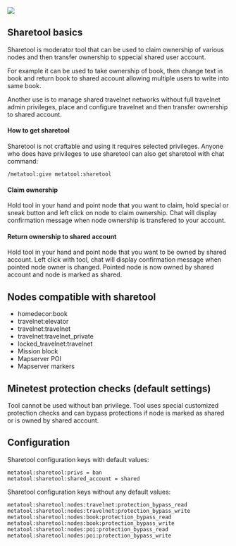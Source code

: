 ![](https://mineunit-badges.000webhostapp.com/S-S-X/metatool/sharetool-coverage)

## Sharetool basics

Sharetool is moderator tool that can be used to claim  ownership of various nodes and
then transfer ownership to sppecial shared user account.

For example it can be used to take ownership of book, then change text in book and
return book to shared account allowing multiple users to write into same book.

Another use is to manage shared travelnet networks without full travelnet admin privileges,
place and configure travelnet and then transfer ownership to shared account.

#### How to get sharetool

Sharetool is not craftable and using it requires selected privileges.
Anyone who does have privileges to use sharetool can also get sharetool with chat command:

`/metatool:give metatool:sharetool`

#### Claim ownership

Hold tool in your hand and point node that you want to claim, hold special or sneak button and left click on node to claim ownership.
Chat will display confirmation message when node ownership is transfered to your account.

#### Return ownership to shared account

Hold tool in your hand and point node that you want to be owned by shared account.
Left click with tool, chat will display confirmation message when pointed node owner is changed.
Pointed node is now owned by shared account and node is marked as shared.

## Nodes compatible with sharetool

* homedecor:book
* travelnet:elevator
* travelnet:travelnet
* travelnet:travelnet_private
* locked_travelnet:travelnet
* Mission block
* Mapserver POI
* Mapserver markers

## Minetest protection checks (default settings)

Tool cannot be used without ban privilege.
Tool uses special customized protection checks and can bypass protections if node is marked as shared or is owned by shared account.

## Configuration

Sharetool configuration keys with default values:

```
metatool:sharetool:privs = ban
metatool:sharetool:shared_account = shared
```

Sharetool configuration keys without any default values:

```
metatool:sharetool:nodes:travelnet:protection_bypass_read
metatool:sharetool:nodes:travelnet:protection_bypass_write
metatool:sharetool:nodes:book:protection_bypass_read
metatool:sharetool:nodes:book:protection_bypass_write
metatool:sharetool:nodes:poi:protection_bypass_read
metatool:sharetool:nodes:poi:protection_bypass_write
```
